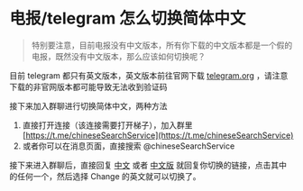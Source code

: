 # 电报/telegram 怎么切换简体中文

> 特别要注意，目前电报没有中文版本，所有你下载的中文版本都是一个假的电报，既然没有中文版本，那么应该如何切换呢？

目前 telegram 都只有英文版本，英文版本前往官网下载 [telegram.org](https://telegram.org) ，请注意下载的非官网版本都可能导致无法收到验证码

接下来加入群聊进行切换简体中文，两种方法
1. 直接打开连接（该连接需要打开梯子），加入群里 [https://t.me/chineseSearchService](https://t.me/chineseSearchService)
2. 或者你可以在消息页面，直接搜索 @chineseSearchService

接下来进入群聊后，直接回复 [中文]() 或者 [中文版]() 就回复你切换的链接，点击其中的任何一个，然后选择 Change 的英文就可以切换了。 